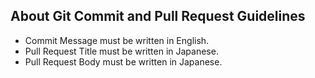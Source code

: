 ## About Git Commit and Pull Request Guidelines
- Commit Message must be written in English.
- Pull Request Title must be written in Japanese.
- Pull Request Body must be written in Japanese.
